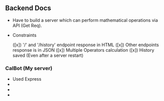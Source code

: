 ## Backend Docs

* Have to build a server which can perform mathematical operations via API (Get Req).

* Constraints

  ([x]) '/' and '/history' endpoint response in HTML
  ([x]) Other endpoints response is in JSON
  ([x]) Multiple Operators calculation
  ([x]) History saved (Even after a server restart)
  
### CalBot (My server)

* Used Express 
* 
* 
* 



